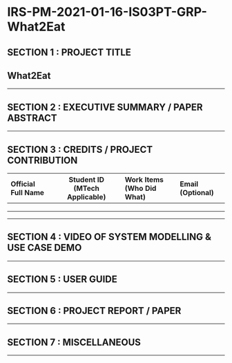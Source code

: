 # IRS-PM-2021-01-16-IS03PT-GRP-What2Eat

## SECTION 1 : PROJECT TITLE
## What2Eat

---

## SECTION 2 : EXECUTIVE SUMMARY / PAPER ABSTRACT


---

## SECTION 3 : CREDITS / PROJECT CONTRIBUTION

| Official Full Name  | Student ID (MTech Applicable)  | Work Items (Who Did What) | Email (Optional) |
| :------------ |:---------------:| :-----| :-----|
| | | | |
| | | | |
| | | | |

---

## SECTION 4 : VIDEO OF SYSTEM MODELLING & USE CASE DEMO


---

## SECTION 5 : USER GUIDE


---

## SECTION 6 : PROJECT REPORT / PAPER
---

## SECTION 7 : MISCELLANEOUS


---

